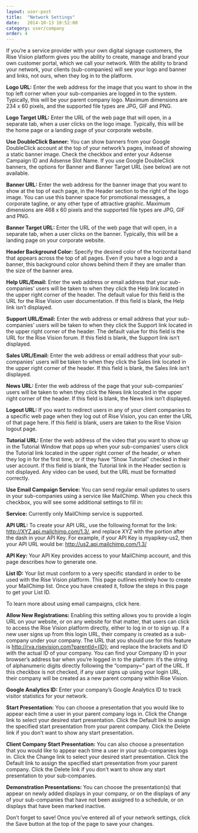 ```yaml
---
layout: user-post
title:  "Network Settings"
date:   2014-10-13 10:52:00
category: user/company
order: 4
---
```


If you’re a service provider with your own digital signage customers, the Rise Vision platform gives you the ability to create, manage and brand your own customer portal, which we call your network.  With the ability to brand your network, your clients (sub-companies) will see your logo and banner and links, not ours, when they log in to the platform.
 
**Logo URL:**  Enter the web address for the image that you want to show in the top left corner when your sub-companies are logged in to the system.  Typically, this will be your parent company logo.  Maximum dimensions are 234 x 60 pixels, and the supported file types are JPG, GIF and PNG.
 
**Logo Target URL:**   Enter the URL of the web page that will open, in a separate tab, when a user clicks on the logo image.  Typically, this will be the home page or a landing page of your corporate website.
 
**Use DoubleClick Banner:**  You can show banners from your Google DoubleClick account at the top of your network’s pages, instead of showing a static banner image.  Check the checkbox and enter your Adsense Campaign ID and Adsense Slot Name.  If you use Google DoubleClick banners, the options for Banner and Banner Target URL (see below) are not available.
 
**Banner URL:**  Enter the web address for the banner image that you want to show at the top of each page, in the Header section to the right of the logo image.  You can use this banner space for promotional messages, a corporate tagline, or any other type of attractive graphic.  Maximum dimensions are 468 x 60 pixels and the supported file types are JPG, GIF and PNG.
 
**Banner Target URL:**  Enter the URL of the web page that will open, in a separate tab, when a user clicks on the banner.  Typically, this will be a landing page on your corporate website.
 
**Header Background Color:**  Specify the desired color of the horizontal band that appears across the top of all pages.  Even if you have a logo and a banner, this background color shows behind them if they are smaller than the size of the banner area.
 
**Help URL/Email:**  Enter the web address or email address that your sub-companies’ users will be taken to when they click the Help link located in the upper right corner of the header.  The default value for this field is the URL for the Rise Vision user documentation.  If this field is blank, the Help link isn’t displayed.
 
**Support URL/Email:**  Enter the web address or email address that your sub-companies’ users will be taken to when they click the Support link located in the upper right corner of the header.  The default value for this field is the URL for the Rise Vision forum.  If this field is blank, the Support link isn’t displayed.
 
**Sales URL/Email:**  Enter the web address or email address that your sub-companies’ users will be taken to when they click the Sales link located in the upper right corner of the header.  If this field is blank, the Sales link isn’t displayed.
 
**News URL:**  Enter the web address of the page that your sub-companies’ users will be taken to when they click the News link located in the upper right corner of the header.  If this field is blank, the News link isn’t displayed.
 
**Logout URL:**   If you want to redirect users in any of your client companies to a specific web page when they log out of Rise Vision, you can enter the URL of that page here.  If this field is blank, users are taken to the Rise Vision logout page.
 
**Tutorial URL:**  Enter the web address of the video that you want to show up in the Tutorial Window that pops up when your sub-companies’ users click the Tutorial link located in the upper right corner of the header, or when they log in for the first time, or if they have “Show Tutorial” checked in their user account.  If this field is blank, the Tutorial link in the Header section is not displayed.  Any video can be used, but the URL must be formatted correctly.
 
**Use Email Campaign Service:**  You can send regular email updates to users in your sub-companies using a service like MailChimp.  When you check this checkbox, you will see some additional settings to fill in:
 
**Service:**  Currently only MailChimp service is supported.
 
**API URL:**  To create your API URL, use the following format for the link: http://XYZ.api.mailchimp.com/1.3/, and replace XYZ with the portion after the dash in your API Key.  For example, if your API Key is myapikey-us2, then your API URL would be: http://us2.api.mailchimp.com/1.3/
 
**API Key:**  Your API Key provides access to your MailChimp account, and this page describes how to generate one.
 
**List ID:**  Your list must conform to a very specific standard in order to be used with the Rise Vision platform.  This page outlines entirely how to create your MailChimp list.  Once you have created it, follow the steps in this page to get your List ID.
 
To learn more about using email campaigns, click here.
 
**Allow New Registrations:**  Enabling this setting allows you to provide a login URL on your website, or on any website for that matter, that users can click to access the Rise Vision platform directly, either to log in or to sign up.  If a new user signs up from this login URL, their company is created as a sub-company under your company.  The URL that you should use for this feature is http://rva.risevision.com?parentId={ID}; and replace the brackets and ID with the actual ID of your company.  You can find your Company ID in your browser’s address bar when you’re logged in to the platform: it’s the string of alphanumeric digits directly following the “company=” part of the URL.  If this checkbox is not checked, if any user signs up using your login URL, their company will be created as a new parent company within Rise Vision.
 
**Google Analytics ID:**  Enter your company’s Google Analytics ID to track visitor statistics for your network.
 
**Start Presentation:**  You can choose a presentation that you would like to appear each time a user in your parent company logs in.  Click the Change link to select your desired start presentation.  Click the Default link to assign the specified start presentation from your parent company.  Click the Delete link if you don’t want to show any start presentation.
 
**Client Company Start Presentation:**  You can also choose a presentation that you would like to appear each time a user in your sub-companies logs in.  Click the Change link to select your desired start presentation.  Click the Default link to assign the specified start presentation from your parent company.  Click the Delete link if you don’t want to show any start presentation to your sub-companies.
 
**Demonstration Presentations:** You can choose the presentation(s) that appear on newly added displays in your company, or on the displays of any of your sub-companies that have not been assigned to a schedule, or on displays that have been marked inactive.
 
Don’t forget to save!  Once you’ve entered all of your network settings, click the Save button at the top of the page to save your changes.
